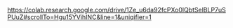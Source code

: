 https://colab.research.google.com/drive/1Ze_u6da92fcPXo0lQbtSelBLP7uSPUuZ#scrollTo=Hgu15YVihINC&line=1&uniqifier=1
